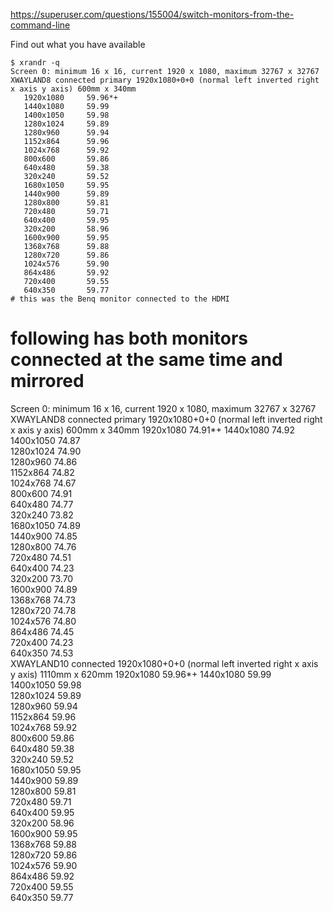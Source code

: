 


https://superuser.com/questions/155004/switch-monitors-from-the-command-line



Find out what you have available
```
$ xrandr -q
Screen 0: minimum 16 x 16, current 1920 x 1080, maximum 32767 x 32767
XWAYLAND8 connected primary 1920x1080+0+0 (normal left inverted right x axis y axis) 600mm x 340mm
   1920x1080     59.96*+
   1440x1080     59.99  
   1400x1050     59.98  
   1280x1024     59.89  
   1280x960      59.94  
   1152x864      59.96  
   1024x768      59.92  
   800x600       59.86  
   640x480       59.38  
   320x240       59.52  
   1680x1050     59.95  
   1440x900      59.89  
   1280x800      59.81  
   720x480       59.71  
   640x400       59.95  
   320x200       58.96  
   1600x900      59.95  
   1368x768      59.88  
   1280x720      59.86  
   1024x576      59.90  
   864x486       59.92  
   720x400       59.55  
   640x350       59.77 
# this was the Benq monitor connected to the HDMI
```
# following has both monitors connected at the same time and mirrored
Screen 0: minimum 16 x 16, current 1920 x 1080, maximum 32767 x 32767
XWAYLAND8 connected primary 1920x1080+0+0 (normal left inverted right x axis y axis) 600mm x 340mm
   1920x1080     74.91*+
   1440x1080     74.92  
   1400x1050     74.87  
   1280x1024     74.90  
   1280x960      74.86  
   1152x864      74.82  
   1024x768      74.67  
   800x600       74.91  
   640x480       74.77  
   320x240       73.82  
   1680x1050     74.89  
   1440x900      74.85  
   1280x800      74.76  
   720x480       74.51  
   640x400       74.23  
   320x200       73.70  
   1600x900      74.89  
   1368x768      74.73  
   1280x720      74.78  
   1024x576      74.80  
   864x486       74.45  
   720x400       74.23  
   640x350       74.53  
XWAYLAND10 connected 1920x1080+0+0 (normal left inverted right x axis y axis) 1110mm x 620mm
   1920x1080     59.96*+
   1440x1080     59.99  
   1400x1050     59.98  
   1280x1024     59.89  
   1280x960      59.94  
   1152x864      59.96  
   1024x768      59.92  
   800x600       59.86  
   640x480       59.38  
   320x240       59.52  
   1680x1050     59.95  
   1440x900      59.89  
   1280x800      59.81  
   720x480       59.71  
   640x400       59.95  
   320x200       58.96  
   1600x900      59.95  
   1368x768      59.88  
   1280x720      59.86  
   1024x576      59.90  
   864x486       59.92  
   720x400       59.55  
   640x350       59.77  
